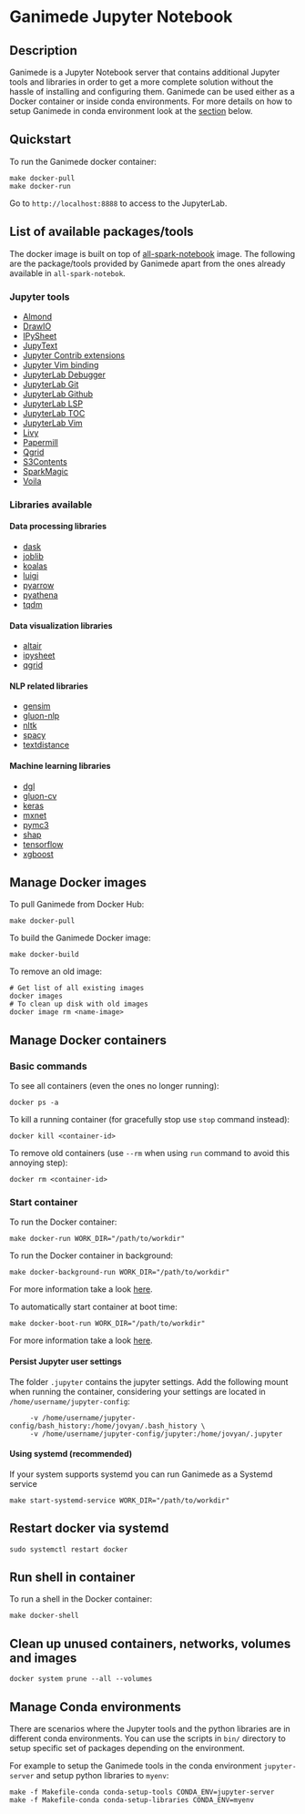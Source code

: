 # Ganimede Jupyter Notebook

## Description

Ganimede is a Jupyter Notebook server that contains additional Jupyter
tools and libraries in order to get a more complete solution without
the hassle of installing and configuring them.
Ganimede can be used either as a Docker container or inside conda environments.
For more details on how to setup Ganimede in conda environment look at the
[section](#manage-conda-environments) below.

## Quickstart

To run the Ganimede docker container:

```
make docker-pull
make docker-run
```

Go to `http://localhost:8888` to access to the JupyterLab.

## List of available packages/tools

The docker image is built on top of
[all-spark-notebook](https://github.com/jupyter/docker-stacks) image.
The following are the package/tools provided by Ganimede apart from the ones already
available in `all-spark-notebok`.

### Jupyter tools

- [Almond](https://almond.sh/)
- [DrawIO](https://github.com/QuantStack/jupyterlab-drawio)
- [IPySheet](https://github.com/QuantStack/ipysheet)
- [JupyText](https://github.com/mwouts/jupytext)
- [Jupyter Contrib extensions](https://github.com/ipython-contrib/jupyter_contrib_nbextensions)
- [Jupyter Vim binding](https://github.com/lambdalisue/jupyter-vim-binding)
- [JupyterLab Debugger](https://github.com/jupyterlab/debugger)
- [JupyterLab Git](https://github.com/jupyterlab/jupyterlab-git)
- [JupyterLab Github](https://github.com/jupyterlab/jupyterlab-github)
- [JupyterLab LSP](https://github.com/krassowski/jupyterlab-lsp)
- [JupyterLab TOC](https://github.com/jupyterlab/jupyterlab-toc)
- [JupyterLab Vim](https://github.com/jwkvam/jupyterlab-vim)
- [Livy](https://livy.apache.org/)
- [Papermill](https://github.com/nteract/papermill)
- [Qgrid](https://github.com/quantopian/qgrid)
- [S3Contents](https://github.com/danielfrg/s3contents)
- [SparkMagic](https://github.com/jupyter-incubator/sparkmagic)
- [Voila](https://github.com/voila-dashboards/voila)

### Libraries available


#### Data processing libraries

- [dask](https://dask.org/)
- [joblib](https://joblib.readthedocs.io/en/latest/)
- [koalas](https://github.com/databricks/koalas)
- [luigi](https://luigi.readthedocs.io/en/latest/#)
- [pyarrow](https://pypi.org/project/pyarrow/)
- [pyathena](https://pypi.org/project/PyAthena/)
- [tqdm](https://github.com/tqdm/tqdm)

#### Data visualization libraries

- [altair](https://altair-viz.github.io/index.html)
- [ipysheet](https://github.com/QuantStack/ipysheet)
- [qgrid](https://github.com/quantopian/qgrid)

#### NLP related libraries

- [gensim](https://radimrehurek.com/gensim/)
- [gluon-nlp](https://gluon-nlp.mxnet.io/)
- [nltk](https://www.nltk.org/)
- [spacy](https://spacy.io/)
- [textdistance](https://pypi.org/project/textdistance/)

#### Machine learning libraries

- [dgl](https://www.dgl.ai/pages/start.html)
- [gluon-cv](https://gluon-cv.mxnet.io/)
- [keras](https://keras.io/)
- [mxnet](https://mxnet.apache.org/)
- [pymc3](https://docs.pymc.io/)
- [shap](https://github.com/slundberg/shap)
- [tensorflow](https://www.tensorflow.org/)
- [xgboost](https://xgboost.ai/)

## Manage Docker images

To pull Ganimede from Docker Hub:
```
make docker-pull
```

To build the Ganimede Docker image:
```
make docker-build
```

To remove an old image:

```
# Get list of all existing images
docker images
# To clean up disk with old images
docker image rm <name-image>
```

## Manage Docker containers

### Basic commands
To see all containers (even the ones no longer running):
```
docker ps -a
```

To kill a running container (for gracefully stop use `stop` command instead):
```
docker kill <container-id>
```

To remove old containers (use `--rm` when using `run` command to avoid this annoying step):
```
docker rm <container-id>
```

### Start container

To run the Docker container:
```
make docker-run WORK_DIR="/path/to/workdir"
```

To run the Docker container in background:
```
make docker-background-run WORK_DIR="/path/to/workdir"
```

For more information take a look [here](https://jupyter-docker-stacks.readthedocs.io/en/latest/using/running.html).

To automatically start container at boot time:
```
make docker-boot-run WORK_DIR="/path/to/workdir"
```

For more information take a look [here](https://docs.docker.com/config/containers/start-containers-automatically/).

#### Persist Jupyter user settings

The folder `.jupyter` contains the jupyter settings.
Add the following mount when running the container, considering your settings
are located in `/home/username/jupyter-config`:
```
     -v /home/username/jupyter-config/bash_history:/home/jovyan/.bash_history \
     -v /home/username/jupyter-config/jupyter:/home/jovyan/.jupyter
```

#### Using systemd (recommended)

If your system supports systemd you can run Ganimede as a Systemd service

```
make start-systemd-service WORK_DIR="/path/to/workdir"
```

## Restart docker via systemd

```
sudo systemctl restart docker
```

## Run shell in container

To run a shell in the Docker container:
```
make docker-shell
```

## Clean up unused containers, networks, volumes and images

```
docker system prune --all --volumes
```

## Manage Conda environments

There are scenarios where the Jupyter tools and the python libraries are in
different conda environments. You can use the scripts in `bin/` directory to
setup specific set of packages depending on the environment.

For example to setup the Ganimede tools in the conda environment
`jupyter-server` and setup python libraries to `myenv`:

```
make -f Makefile-conda conda-setup-tools CONDA_ENV=jupyter-server
make -f Makefile-conda conda-setup-libraries CONDA_ENV=myenv
```

